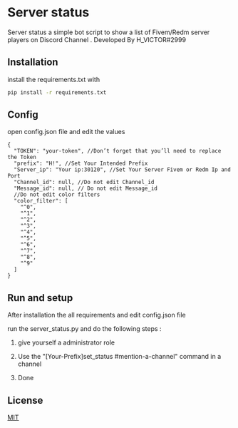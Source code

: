# Server status

Server status a simple bot script to show a list of Fivem/Redm server players on Discord Channel .
Developed By H_VICTOR#2999

## Installation

install the requirements.txt with  


```bash
pip install -r requirements.txt
```

## Config
open config.json file and edit the values
```json5
{
  "TOKEN": "your-token", //Don’t forget that you’ll need to replace the Token
  "prefix": "H!", //Set Your Intended Prefix
  "Server_ip": "Your ip:30120", //Set Your Server Fivem or Redm Ip and Port
  "Channel_id": null, //Do not edit Channel_id
  "Message_id": null, // Do not edit Message_id
  //Do not edit color filters
  "color_filter": [ 
    "^0",
    "^1",
    "^2",
    "^3",
    "^4",
    "^5",
    "^6",
    "^7",
    "^8",
    "^9"
  ]
}
```
## Run and setup
After installation the all requirements and edit config.json file

run the server_status.py and do the following steps :

1. give yourself a administrator role

2. Use the "[Your-Prefix]set_status #mention-a-channel" command in a channel

3. Done


## License
[MIT](https://github.com/H-VICTOOR/Fivem-Status/blob/main/LICENSE)
